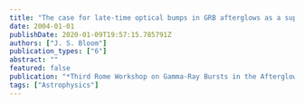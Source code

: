 ```yaml
---
title: "The case for late-time optical bumps in GRB afterglows as a supernova signature"
date: 2004-01-01
publishDate: 2020-01-09T19:57:15.785791Z
authors: ["J. S. Bloom"]
publication_types: ["6"]
abstract: ""
featured: false
publication: "*Third Rome Workshop on Gamma-Ray Bursts in the Afterglow Era ASP Conference Series, Volume 312, Proceedings of the conference held 17-20 September 2002, in Rome, Italy. Edited by M. Feroci, F. Frontera, N. Masetti, and L. Piro. San Francisco: Astronomical Society of the Pacific, 2004., p.257*"
tags: ["Astrophysics"]
---
```


